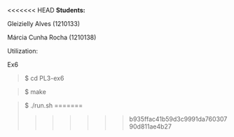 
<<<<<<< HEAD
**Students:**

  Gleizielly Alves (1210133)
  
  Márcia Cunha Rocha (1210138)


Utilization: 


Ex6

> $ cd PL3-ex6

> $ make

> $ ./run.sh
=======
>>>>>>> b935ffac41b59d3c9991da76030790d811ae4b27
